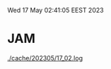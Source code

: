 Wed 17 May 02:41:05 EEST 2023
# JAM
<a href='./cache/202305/17_02.log'>./cache/202305/17_02.log</a>
